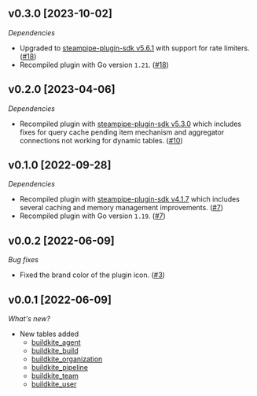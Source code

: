 ## v0.3.0 [2023-10-02]

_Dependencies_

- Upgraded to [steampipe-plugin-sdk v5.6.1](https://github.com/turbot/steampipe-plugin-sdk/blob/main/CHANGELOG.md#v561-2023-09-29) with support for rate limiters. ([#18](https://github.com/turbot/steampipe-plugin-buildkite/pull/18))
- Recompiled plugin with Go version `1.21`. ([#18](https://github.com/turbot/steampipe-plugin-buildkite/pull/18))

## v0.2.0 [2023-04-06]

_Dependencies_

- Recompiled plugin with [steampipe-plugin-sdk v5.3.0](https://github.com/turbot/steampipe-plugin-sdk/blob/main/CHANGELOG.md#v530-2023-03-16) which includes fixes for query cache pending item mechanism and aggregator connections not working for dynamic tables. ([#10](https://github.com/turbot/steampipe-plugin-buildkite/pull/10))

## v0.1.0 [2022-09-28]

_Dependencies_

- Recompiled plugin with [steampipe-plugin-sdk v4.1.7](https://github.com/turbot/steampipe-plugin-sdk/blob/main/CHANGELOG.md#v417-2022-09-08) which includes several caching and memory management improvements. ([#7](https://github.com/turbot/steampipe-plugin-buildkite/pull/7))
- Recompiled plugin with Go version `1.19`. ([#7](https://github.com/turbot/steampipe-plugin-buildkite/pull/7))

## v0.0.2 [2022-06-09]

_Bug fixes_

- Fixed the brand color of the plugin icon. ([#3](https://github.com/turbot/steampipe-plugin-buildkite/pull/3))

## v0.0.1 [2022-06-09]

_What's new?_

- New tables added
  - [buildkite_agent](https://hub.steampipe.io/plugins/turbot/buildkite/tables/buildkite_agent)
  - [buildkite_build](https://hub.steampipe.io/plugins/turbot/buildkite/tables/buildkite_build)
  - [buildkite_organization](https://hub.steampipe.io/plugins/turbot/buildkite/tables/buildkite_organization)
  - [buildkite_pipeline](https://hub.steampipe.io/plugins/turbot/buildkite/tables/buildkite_pipeline)
  - [buildkite_team](https://hub.steampipe.io/plugins/turbot/buildkite/tables/buildkite_team)
  - [buildkite_user](https://hub.steampipe.io/plugins/turbot/buildkite/tables/buildkite_user)
